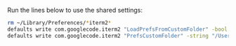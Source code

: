 Run the lines below to use the shared settings:

```bash
rm ~/Library/Preferences/*iterm2*
defaults write com.googlecode.iterm2 "LoadPrefsFromCustomFolder" -bool true
defaults write com.googlecode.iterm2 "PrefsCustomFolder" -string "/Users/andrea/.config/iterm2/settings"
```
